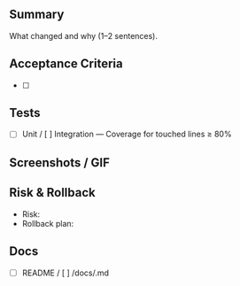 ## Summary
What changed and why (1–2 sentences).

## Acceptance Criteria
- [ ]

## Tests
- [ ] Unit / [ ] Integration — Coverage for touched lines ≥ 80%

## Screenshots / GIF
<embed>

## Risk & Rollback
- Risk:
- Rollback plan:

## Docs
- [ ] README / [ ] /docs/<feature>.md
